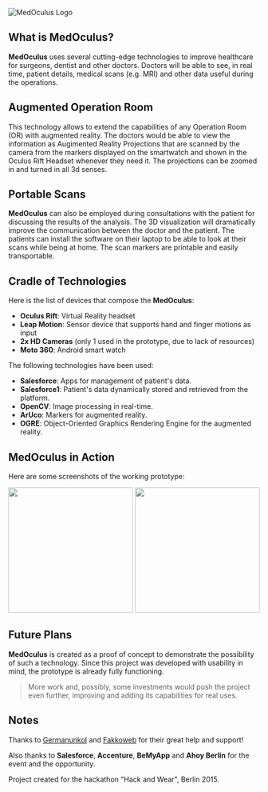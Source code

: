 ![MedOculus Logo](http://i.imgur.com/O7JMIVX.jpg)

## What is MedOculus?
**MedOculus** uses several cutting-edge technologies to improve healthcare for surgeons, dentist and other doctors.
Doctors will be able to see, in real time, patient details, medical scans (e.g. MRI) and other data useful during the operations.

## Augmented Operation Room
This technology allows to extend the capabilities of any Operation Room (OR) with augmented reality.
The doctors would be able to view the information as Augimented Reality Projections that are scanned by the camera from the markers displayed on the smartwatch and shown in the Oculus Rift Headset whenever they need it.
The projections can be zoomed in and turned in all 3d senses.

## Portable Scans
**MedOculus** can also be employed during consultations with the patient for discussing the results of the analysis. The 3D visualization will dramatically improve the communication between the doctor and the patient.
The patients can install the software on their laptop to be able to look at their scans while being at home. The scan markers are printable and easily transportable.

## Cradle of Technologies
Here is the list of devices that compose the **MedOculus**:
- **Oculus Rift**: Virtual Reality headset
- **Leap Motion**: Sensor device that supports hand and finger motions as input
- **2x HD Cameras** (only 1 used in the prototype, due to lack of resources)
- **Moto 360**: Android smart watch

The following technologies have been used:
- **Salesforce**: Apps for management of patient's data.
- **Salesforce1**: Patient's data dynamically stored and retrieved from the platform.
- **OpenCV**: Image processing in real-time.
- **ArUco**: Markers for augmented reality.
- **OGRE**: Object-Oriented Graphics Rendering Engine for the augmented reality.

## MedOculus in Action
Here are some screenshots of the working prototype:

<p align="center">
  <img src="http://i.imgur.com/o2KjlGl.png" data-canonical-src="http://i.imgur.com/o2KjlGl.png" width="250" />
<img src="http://i.imgur.com/gdTLWby.png" data-canonical-src="http://i.imgur.com/gdTLWby.png" width="250" />
</p>

## Future Plans
**MedOculus** is created as a proof of concept to demonstrate the possibility of such a technology.
Since this project was developed with usability in mind, the prototype is already fully functioning.

> More work and, possibly, some investments would push the project even further, improving and adding its capabilities for real uses.

## Notes
Thanks to [Germanunkol](https://github.com/Germanunkol) and [Fakkoweb](https://github.com/fakkoweb) for their great help and support!

Also thanks to **Salesforce**, **Accenture**, **BeMyApp** and **Ahoy Berlin** for the event and the opportunity.

Project created for the hackathon "Hack and Wear", Berlin 2015.
